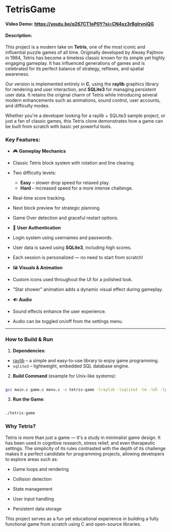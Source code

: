 # TetrisGame

#### Video Demo:  <https://youtu.be/q267CT1oP0Y?si=CN4xz3rBglrvniQG>

#### Description:
This project is a modern take on **Tetris**, one of the most iconic and influential puzzle games of all time. Originally developed by Alexey Pajitnov in 1984, Tetris has become a timeless classic known for its simple yet highly engaging gameplay. It has influenced generations of games and is celebrated for its perfect balance of strategy, reflexes, and spatial awareness.

Our version is implemented entirely in **C**, using the **raylib** graphics library for rendering and user interaction, and **SQLite3** for managing persistent user data. It retains the original charm of Tetris while introducing several modern enhancements such as animations, sound control, user accounts, and difficulty modes.

Whether you're a developer looking for a raylib + SQLite3 sample project, or just a fan of classic games, this Tetris clone demonstrates how a game can be built from scratch with basic yet powerful tools.

 ### Key Features:

- 🎮 **Gameplay Mechanics**
- Classic Tetris block system with rotation and line clearing.
- Two difficulty levels:
    - **Easy** – slower drop speed for relaxed play.
    - **Hard** – increased speed for a more intense challenge.
- Real-time score tracking.
- Next block preview for strategic planning.
- Game Over detection and graceful restart options.

- 👤 **User Authentication**
- Login system using usernames and passwords.
- User data is saved using **SQLite3**, including high scores.
- Each session is personalized — no need to start from scratch!

- 🖼️ **Visuals & Animation**
- Custom icons used throughout the UI for a polished look.
- "Star shower" animation adds a dynamic visual effect during gameplay.

- 🔊 **Audio**
- Sound effects enhance the user experience.
- Audio can be toggled on/off from the settings menu.

---

### How to Build & Run

1. **Dependencies**:
- [raylib](https://www.raylib.com/) – a simple and easy-to-use library to enjoy game programming.
- `sqlite3` – lightweight, embedded SQL database engine.

2. **Build Command** (example for Unix-like systems):

```bash

gcc main.c game.c menu.c -o tetris-game -lraylib -lsqlite3 -lm -ldl -lpthread
```

3. **Run the Game**:
```bash

./tetris-game
```

### Why Tetris?

Tetris is more than just a game — it's a study in minimalist game design. It has been used in cognitive research, stress relief, and even therapeutic settings. The simplicity of its rules contrasted with the depth of its challenge makes it a perfect candidate for programming projects, allowing developers to explore areas such as:

- Game loops and rendering

- Collision detection

- State management

- User input handling

- Persistent data storage

This project serves as a fun yet educational experience in building a fully functional game from scratch using C and open-source libraries.
